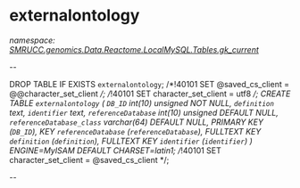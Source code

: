 ﻿# externalontology
_namespace: [SMRUCC.genomics.Data.Reactome.LocalMySQL.Tables.gk_current](./index.md)_

--
 
 DROP TABLE IF EXISTS `externalontology`;
 /*!40101 SET @saved_cs_client = @@character_set_client */;
 /*!40101 SET character_set_client = utf8 */;
 CREATE TABLE `externalontology` (
 `DB_ID` int(10) unsigned NOT NULL,
 `definition` text,
 `identifier` text,
 `referenceDatabase` int(10) unsigned DEFAULT NULL,
 `referenceDatabase_class` varchar(64) DEFAULT NULL,
 PRIMARY KEY (`DB_ID`),
 KEY `referenceDatabase` (`referenceDatabase`),
 FULLTEXT KEY `definition` (`definition`),
 FULLTEXT KEY `identifier` (`identifier`)
 ) ENGINE=MyISAM DEFAULT CHARSET=latin1;
 /*!40101 SET character_set_client = @saved_cs_client */;
 
 --




